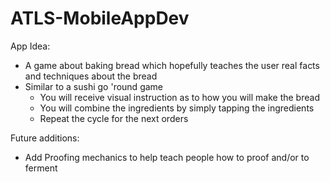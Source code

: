 # ATLS-MobileAppDev

App Idea:
- A game about baking bread which hopefully teaches the user real facts and techniques about the bread
- Similar to a sushi go 'round game
  - You will receive visual instruction as to how you will make the bread
  - You will combine the ingredients by simply tapping the ingredients
  - Repeat the cycle for the next orders
  
 Future additions:
 - Add Proofing mechanics to help teach people how to proof and/or to ferment
 
